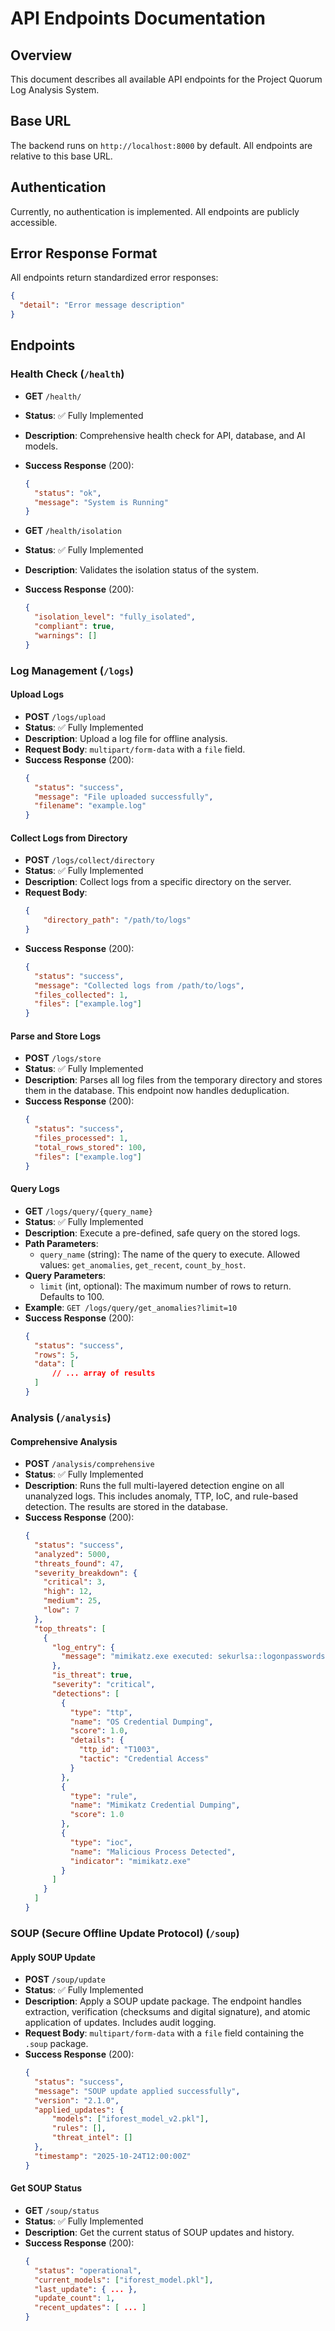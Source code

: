 # API Endpoints Documentation

## Overview
This document describes all available API endpoints for the Project Quorum Log Analysis System.

## Base URL
The backend runs on `http://localhost:8000` by default. All endpoints are relative to this base URL.

## Authentication
Currently, no authentication is implemented. All endpoints are publicly accessible.

## Error Response Format
All endpoints return standardized error responses:
```json
{
  "detail": "Error message description"
}
```

## Endpoints

### Health Check (`/health`)

- **GET** `/health/`
- **Status**: ✅ Fully Implemented
- **Description**: Comprehensive health check for API, database, and AI models.
- **Success Response** (200):
  ```json
  {
    "status": "ok",
    "message": "System is Running"
  }
  ```

- **GET** `/health/isolation`
- **Status**: ✅ Fully Implemented
- **Description**: Validates the isolation status of the system.
- **Success Response** (200):
  ```json
  {
    "isolation_level": "fully_isolated",
    "compliant": true,
    "warnings": []
  }
  ```

### Log Management (`/logs`)

#### Upload Logs
- **POST** `/logs/upload`
- **Status**: ✅ Fully Implemented
- **Description**: Upload a log file for offline analysis.
- **Request Body**: `multipart/form-data` with a `file` field.
- **Success Response** (200):
  ```json
  {
    "status": "success",
    "message": "File uploaded successfully",
    "filename": "example.log"
  }
  ```

#### Collect Logs from Directory
- **POST** `/logs/collect/directory`
- **Status**: ✅ Fully Implemented
- **Description**: Collect logs from a specific directory on the server.
- **Request Body**:
    ```json
    {
        "directory_path": "/path/to/logs"
    }
    ```
- **Success Response** (200):
  ```json
  {
    "status": "success",
    "message": "Collected logs from /path/to/logs",
    "files_collected": 1,
    "files": ["example.log"]
  }
  ```

#### Parse and Store Logs
- **POST** `/logs/store`
- **Status**: ✅ Fully Implemented
- **Description**: Parses all log files from the temporary directory and stores them in the database. This endpoint now handles deduplication.
- **Success Response** (200):
  ```json
  {
    "status": "success",
    "files_processed": 1,
    "total_rows_stored": 100,
    "files": ["example.log"]
  }
  ```

#### Query Logs
- **GET** `/logs/query/{query_name}`
- **Status**: ✅ Fully Implemented
- **Description**: Execute a pre-defined, safe query on the stored logs.
- **Path Parameters**:
  - `query_name` (string): The name of the query to execute. Allowed values: `get_anomalies`, `get_recent`, `count_by_host`.
- **Query Parameters**:
  - `limit` (int, optional): The maximum number of rows to return. Defaults to 100.
- **Example**: `GET /logs/query/get_anomalies?limit=10`
- **Success Response** (200):
  ```json
  {
    "status": "success",
    "rows": 5,
    "data": [
        // ... array of results
    ]
  }
  ```

### Analysis (`/analysis`)

#### Comprehensive Analysis
- **POST** `/analysis/comprehensive`
- **Status**: ✅ Fully Implemented
- **Description**: Runs the full multi-layered detection engine on all unanalyzed logs. This includes anomaly, TTP, IoC, and rule-based detection. The results are stored in the database.
- **Success Response** (200):
  ```json
  {
    "status": "success",
    "analyzed": 5000,
    "threats_found": 47,
    "severity_breakdown": {
      "critical": 3,
      "high": 12,
      "medium": 25,
      "low": 7
    },
    "top_threats": [
      {
        "log_entry": {
          "message": "mimikatz.exe executed: sekurlsa::logonpasswords"
        },
        "is_threat": true,
        "severity": "critical",
        "detections": [
          {
            "type": "ttp",
            "name": "OS Credential Dumping",
            "score": 1.0,
            "details": {
              "ttp_id": "T1003",
              "tactic": "Credential Access"
            }
          },
          {
            "type": "rule",
            "name": "Mimikatz Credential Dumping",
            "score": 1.0
          },
          {
            "type": "ioc",
            "name": "Malicious Process Detected",
            "indicator": "mimikatz.exe"
          }
        ]
      }
    ]
  }
  ```

### SOUP (Secure Offline Update Protocol) (`/soup`)

#### Apply SOUP Update
- **POST** `/soup/update`
- **Status**: ✅ Fully Implemented
- **Description**: Apply a SOUP update package. The endpoint handles extraction, verification (checksums and digital signature), and atomic application of updates. Includes audit logging.
- **Request Body**: `multipart/form-data` with a `file` field containing the `.soup` package.
- **Success Response** (200):
  ```json
  {
    "status": "success",
    "message": "SOUP update applied successfully",
    "version": "2.1.0",
    "applied_updates": {
        "models": ["iforest_model_v2.pkl"],
        "rules": [],
        "threat_intel": []
    },
    "timestamp": "2025-10-24T12:00:00Z"
  }
  ```

#### Get SOUP Status
- **GET** `/soup/status`
- **Status**: ✅ Fully Implemented
- **Description**: Get the current status of SOUP updates and history.
- **Success Response** (200):
  ```json
  {
    "status": "operational",
    "current_models": ["iforest_model.pkl"],
    "last_update": { ... },
    "update_count": 1,
    "recent_updates": [ ... ]
  }
  ```